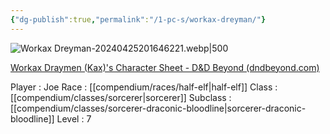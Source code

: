 ```yaml
---
{"dg-publish":true,"permalink":"/1-pc-s/workax-dreyman/"}
---
```


![Workax Dreyman-20240425201646221.webp|500](/img/user/z_Attachments/Workax%20Dreyman-20240425201646221.webp)


[Workax Draymen (Kax)'s Character Sheet - D&D Beyond (dndbeyond.com)](https://www.dndbeyond.com/characters/118421183)

Player : Joe
Race : [[compendium/races/half-elf\|half-elf]] 
Class : [[compendium/classes/sorcerer\|sorcerer]] 
Subclass : [[compendium/classes/sorcerer-draconic-bloodline\|sorcerer-draconic-bloodline]] 
Level : 7
